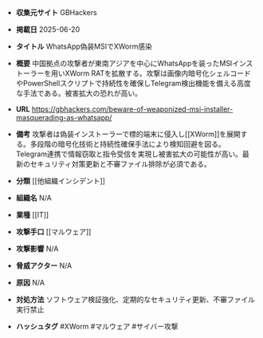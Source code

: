 - **収集元サイト**
GBHackers

- **掲載日**
2025-06-20

- **タイトル**
WhatsApp偽装MSIでXWorm感染

- **概要**
中国拠点の攻撃者が東南アジアを中心にWhatsAppを装ったMSIインストーラーを用いXWorm RATを拡散する。攻撃は画像内暗号化シェルコードやPowerShellスクリプトで持続性を確保しTelegram検出機能を備える高度な手法である。被害拡大の恐れが高い。

- **URL**
https://gbhackers.com/beware-of-weaponized-msi-installer-masquerading-as-whatsapp/

- **備考**
攻撃者は偽装インストーラーで標的端末に侵入し[[XWorm]]を展開する。多段階の暗号化技術と持続性確保手法により検知回避を図る。Telegram連携で情報窃取と指令受信を実現し被害拡大の可能性が高い。最新のセキュリティ対策更新と不審ファイル排除が必須である。

- **分類**
[[他組織インシデント]]

- **組織名**
N/A

- **業種**
[[IT]]

- **攻撃手口**
[[マルウェア]]

- **攻撃影響**
N/A

- **脅威アクター**
N/A

- **原因**
N/A

- **対処方法**
ソフトウェア検証強化、定期的なセキュリティ更新、不審ファイル実行禁止

- **ハッシュタグ**
#XWorm #マルウェア #サイバー攻撃
